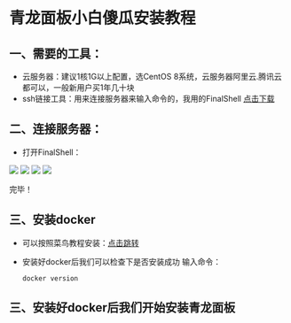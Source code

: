 # 青龙面板小白傻瓜安装教程

## 一、需要的工具：

* 云服务器：建议1核1G以上配置，选CentOS 8系统，云服务器阿里云.腾讯云都可以，一般新用户买1年几十块<br>
* ssh链接工具：用来连接服务器来输入命令的，我用的FinalShell  [点击下载](http://www.hostbuf.com/downloads/finalshell_install.exe)<br>

## 二、连接服务器：

* 打开FinalShell：

![](https://github.com/z115870/li3/blob/main/img/1.png)
![](https://github.com/z115870/li3/blob/main/img/2.png)
![](https://github.com/z115870/li3/blob/main/img/3.png)
![](https://github.com/z115870/li3/blob/main/img/4.png)

完毕！
## 三、安装docker

* 可以按照菜鸟教程安装：[点击跳转](https://www.runoob.com/docker/centos-docker-install.html)<br>
* 安装好docker后我们可以检查下是否安装成功 输入命令：

      docker version
                                                                                 
## 三、安装好docker后我们开始安装青龙面板

